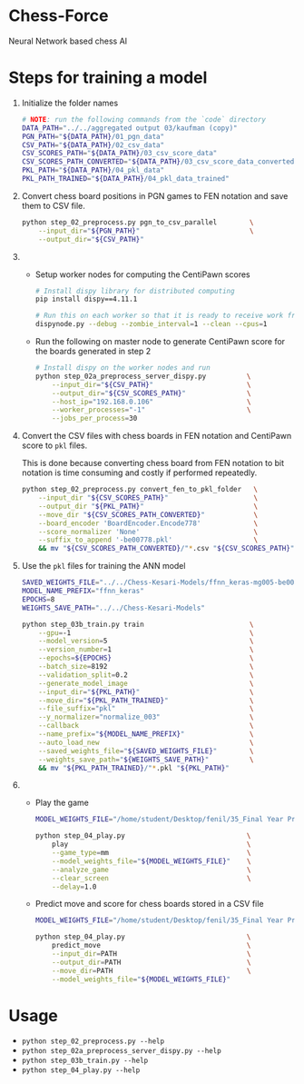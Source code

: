 # Chess-Force

Neural Network based chess AI

# Steps for training a model
1. Initialize the folder names
    ```bash
    # NOTE: run the following commands from the `code` directory
    DATA_PATH="../../aggregated output 03/kaufman (copy)"
    PGN_PATH="${DATA_PATH}/01_pgn_data"
    CSV_PATH="${DATA_PATH}/02_csv_data"
    CSV_SCORES_PATH="${DATA_PATH}/03_csv_score_data"
    CSV_SCORES_PATH_CONVERTED="${DATA_PATH}/03_csv_score_data_converted"
    PKL_PATH="${DATA_PATH}/04_pkl_data"
    PKL_PATH_TRAINED="${DATA_PATH}/04_pkl_data_trained"
    ```
2. Convert chess board positions in PGN games to FEN notation and save them to CSV file. 
    ```bash
    python step_02_preprocess.py pgn_to_csv_parallel        \
        --input_dir="${PGN_PATH}"                           \
        --output_dir="${CSV_PATH}"
    ```

3.  * Setup worker nodes for computing the CentiPawn scores
        ```bash
        # Install dispy library for distributed computing
        pip install dispy==4.11.1
      
        # Run this on each worker so that it is ready to receive work from the master
        dispynode.py --debug --zombie_interval=1 --clean --cpus=1  
        ```

    * Run the following on master node to generate CentiPawn score for the boards generated in step 2
        ```bash
        # Install dispy on the worker nodes and run 
        python step_02a_preprocess_server_dispy.py          \
            --input_dir="${CSV_PATH}"                       \
            --output_dir="${CSV_SCORES_PATH}"               \
            --host_ip="192.168.0.106"                       \
            --worker_processes="-1"                         \
            --jobs_per_process=30
        ```

4. Convert the CSV files with chess boards in FEN notation and CentiPawn score to `pkl` files.
   
   This is done because converting chess board from FEN notation to bit notation is time consuming and costly if performed repeatedly.

   ```bash
   python step_02_preprocess.py convert_fen_to_pkl_folder   \
       --input_dir "${CSV_SCORES_PATH}"                     \
       --output_dir "${PKL_PATH}"                           \
       --move_dir "${CSV_SCORES_PATH_CONVERTED}"            \
       --board_encoder 'BoardEncoder.Encode778'             \
       --score_normalizer 'None'                            \
       --suffix_to_append '-be00778.pkl'                    \
       && mv "${CSV_SCORES_PATH_CONVERTED}/"*.csv "${CSV_SCORES_PATH}"
   ```
   
5. Use the `pkl` files for training the ANN model
    ```bash
    SAVED_WEIGHTS_FILE="../../Chess-Kesari-Models/ffnn_keras-mg005-be00778-sn003-ep00005-weights-v031.h5"
    MODEL_NAME_PREFIX="ffnn_keras"
    EPOCHS=8
    WEIGHTS_SAVE_PATH="../../Chess-Kesari-Models"
    
    python step_03b_train.py train                          \
        --gpu=-1                                            \
        --model_version=5                                   \
        --version_number=1                                  \
        --epochs=${EPOCHS}                                  \
        --batch_size=8192                                   \
        --validation_split=0.2                              \
        --generate_model_image                              \
        --input_dir="${PKL_PATH}"                           \
        --move_dir="${PKL_PATH_TRAINED}"                    \
        --file_suffix="pkl"                                 \
        --y_normalizer="normalize_003"                      \
        --callback                                          \
        --name_prefix="${MODEL_NAME_PREFIX}"                \
        --auto_load_new                                     \
        --saved_weights_file="${SAVED_WEIGHTS_FILE}"        \
        --weights_save_path="${WEIGHTS_SAVE_PATH}"          \
        && mv "${PKL_PATH_TRAINED}/"*.pkl "${PKL_PATH}"
    ```

6.  * Play the game
        ```bash
        MODEL_WEIGHTS_FILE="/home/student/Desktop/fenil/35_Final Year Project/Chess-Kesari-Models/ffnn_keras-mg005-be00778-sn003-ep00127-weights-v032.h5"
      
        python step_04_play.py                              \
            play                                            \
            --game_type=mm                                  \
            --model_weights_file="${MODEL_WEIGHTS_FILE}"    \
            --analyze_game                                  \
            --clear_screen                                  \
            --delay=1.0
        ```

    * Predict move and score for chess boards stored in a CSV file
        ```bash
        MODEL_WEIGHTS_FILE="/home/student/Desktop/fenil/35_Final Year Project/Chess-Kesari-Models/ffnn_keras-mg005-be00778-sn003-ep00127-weights-v032.h5"

        python step_04_play.py                              \
            predict_move                                    \
            --input_dir=PATH                                \
            --output_dir=PATH                               \
            --move_dir=PATH                                 \
            --model_weights_file="${MODEL_WEIGHTS_FILE}"
        ```
 

# Usage
* `python step_02_preprocess.py --help`
* `python step_02a_preprocess_server_dispy.py --help`
* `python step_03b_train.py --help`
* `python step_04_play.py --help`
